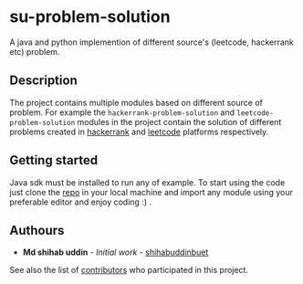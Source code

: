 # su-problem-solution
A java and python implemention of different source's (leetcode, hackerrank etc) problem.

## Description
The project contains multiple modules based on different source of problem. For example the
`hackerrank-problem-solution` and `leetcode-problem-solution` modules in the project contain
the solution of different problems created in [hackerrank](https://www.hackerrank.com/) 
and [leetcode](https://leetcode.com/) platforms respectively.

## Getting started
Java sdk must be installed to run any of example. To start using the code
just clone the [repo](https://github.com/shihabuddinbuet/su-problem-solution)
in your local machine and import any module using your preferable editor 
and enjoy coding :) . 

## Authours
* **Md shihab uddin** - *Initial work* - [shihabuddinbuet](https://github.com/shihabuddinbuet)

See also the list of [contributors](https://github.com/shihabuddinbuet/su-problem-solution/graphs/contributors) who participated in this project.

 
 
